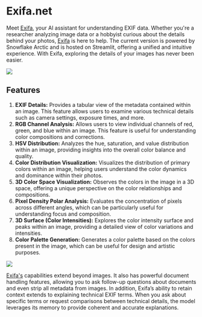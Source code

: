 # Exifa.net

Meet [Exifa](https://exifaa.streamlit.app/), your AI assistant for understanding EXIF data. Whether you're a researcher analyzing image data or a hobbyist curious about the details behind your photos, [Exifa](https://exifaa.streamlit.app/) is here to help. The current version is powered by Snowflake Arctic and is hosted on Streamlit, offering a unified and intuitive experience. With Exifa, exploring the details of your images has never been easier.

![](https://github.com/sahirmaharaj/exifa/blob/main/img/1.png)

## Features

1. **EXIF Details:** Provides a tabular view of the metadata contained within an image. This feature allows users to examine various technical details such as camera settings, exposure times, and more.
2. **RGB Channel Analysis:** Allows users to view individual channels of red, green, and blue within an image. This feature is useful for understanding color compositions and corrections.
3. **HSV Distribution:** Analyzes the hue, saturation, and value distribution within an image, providing insights into the overall color balance and quality.
4. **Color Distribution Visualization:** Visualizes the distribution of primary colors within an image, helping users understand the color dynamics and dominance within their photos.
5. **3D Color Space Visualization:** Observes the colors in the image in a 3D space, offering a unique perspective on the color relationships and compositions.
6. **Pixel Density Polar Analysis:** Evaluates the concentration of pixels across different angles, which can be particularly useful for understanding focus and composition.
7. **3D Surface (Color Intensities):** Explores the color intensity surface and peaks within an image, providing a detailed view of color variations and intensities.
8. **Color Palette Generation:** Generates a color palette based on the colors present in the image, which can be useful for design and artistic purposes.

![](https://github.com/sahirmaharaj/exifa/blob/main/img/3.png)

[Exifa's](https://exifaa.streamlit.app/) capabilities extend beyond images. It also has powerful document handling features, allowing you to ask follow-up questions about documents and even strip all metadata from images. In addition, Exifa’s ability to retain context extends to explaining technical EXIF terms. When you ask about specific terms or request comparisons between technical details, the model leverages its memory to provide coherent and accurate explanations.
